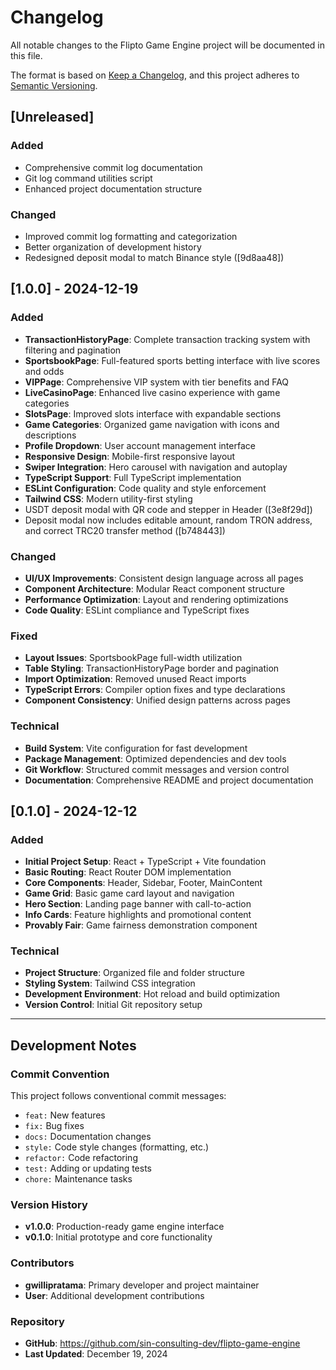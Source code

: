 # Changelog

All notable changes to the Flipto Game Engine project will be documented in this file.

The format is based on [Keep a Changelog](https://keepachangelog.com/en/1.0.0/),
and this project adheres to [Semantic Versioning](https://semver.org/spec/v2.0.0.html).

## [Unreleased]

### Added
- Comprehensive commit log documentation
- Git log command utilities script
- Enhanced project documentation structure

### Changed
- Improved commit log formatting and categorization
- Better organization of development history
- Redesigned deposit modal to match Binance style ([9d8aa48])

## [1.0.0] - 2024-12-19

### Added
- **TransactionHistoryPage**: Complete transaction tracking system with filtering and pagination
- **SportsbookPage**: Full-featured sports betting interface with live scores and odds
- **VIPPage**: Comprehensive VIP system with tier benefits and FAQ
- **LiveCasinoPage**: Enhanced live casino experience with game categories
- **SlotsPage**: Improved slots interface with expandable sections
- **Game Categories**: Organized game navigation with icons and descriptions
- **Profile Dropdown**: User account management interface
- **Responsive Design**: Mobile-first responsive layout
- **Swiper Integration**: Hero carousel with navigation and autoplay
- **TypeScript Support**: Full TypeScript implementation
- **ESLint Configuration**: Code quality and style enforcement
- **Tailwind CSS**: Modern utility-first styling
- USDT deposit modal with QR code and stepper in Header ([3e8f29d])
- Deposit modal now includes editable amount, random TRON address, and correct TRC20 transfer method ([b748443])

### Changed
- **UI/UX Improvements**: Consistent design language across all pages
- **Component Architecture**: Modular React component structure
- **Performance Optimization**: Layout and rendering optimizations
- **Code Quality**: ESLint compliance and TypeScript fixes

### Fixed
- **Layout Issues**: SportsbookPage full-width utilization
- **Table Styling**: TransactionHistoryPage border and pagination
- **Import Optimization**: Removed unused React imports
- **TypeScript Errors**: Compiler option fixes and type declarations
- **Component Consistency**: Unified design patterns across pages

### Technical
- **Build System**: Vite configuration for fast development
- **Package Management**: Optimized dependencies and dev tools
- **Git Workflow**: Structured commit messages and version control
- **Documentation**: Comprehensive README and project documentation

## [0.1.0] - 2024-12-12

### Added
- **Initial Project Setup**: React + TypeScript + Vite foundation
- **Basic Routing**: React Router DOM implementation
- **Core Components**: Header, Sidebar, Footer, MainContent
- **Game Grid**: Basic game card layout and navigation
- **Hero Section**: Landing page banner with call-to-action
- **Info Cards**: Feature highlights and promotional content
- **Provably Fair**: Game fairness demonstration component

### Technical
- **Project Structure**: Organized file and folder structure
- **Styling System**: Tailwind CSS integration
- **Development Environment**: Hot reload and build optimization
- **Version Control**: Initial Git repository setup

---

## Development Notes

### Commit Convention
This project follows conventional commit messages:
- `feat:` New features
- `fix:` Bug fixes
- `docs:` Documentation changes
- `style:` Code style changes (formatting, etc.)
- `refactor:` Code refactoring
- `test:` Adding or updating tests
- `chore:` Maintenance tasks

### Version History
- **v1.0.0**: Production-ready game engine interface
- **v0.1.0**: Initial prototype and core functionality

### Contributors
- **gwillipratama**: Primary developer and project maintainer
- **User**: Additional development contributions

### Repository
- **GitHub**: https://github.com/sin-consulting-dev/flipto-game-engine
- **Last Updated**: December 19, 2024 
